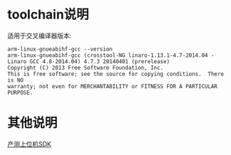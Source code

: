 # toolchain说明

适用于交叉编译器版本:
```shell
arm-linux-gnueabihf-gcc --version
arm-linux-gnueabihf-gcc (crosstool-NG linaro-1.13.1-4.7-2014.04 - Linaro GCC 4.8-2014.04) 4.7.3 20140401 (prerelease)
Copyright (C) 2013 Free Software Foundation, Inc.
This is free software; see the source for copying conditions.  There is NO
warranty; not even for MERCHANTABILITY or FITNESS FOR A PARTICULAR PURPOSE.
```

# 其他说明

[产测上位机SDK](https://github.com/TuyaInc/TUYA_PTS_SDK/)
